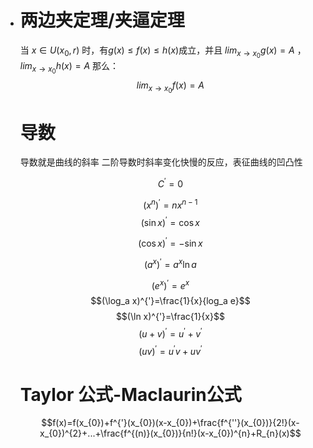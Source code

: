 - # **两边夹定理/夹逼定理**
  当 $x\in U(x_{0},r)$ 时，有$g(x)\leq f(x)\leq h(x)$成立，并且 $lim_{x\rightarrow x_{0} }g(x)=A$
  ，$lim_{x\rightarrow x_{0} }h(x)=A$ 那么：$$lim_{x\rightarrow x_{0} }f(x)=A$$

  # **导数**
  导数就是曲线的斜率
  二阶导数时斜率变化快慢的反应，表征曲线的凹凸性

  $$C^{'}=0$$

  $$(x^{n})^{'}=nx^{n-1}$$
  $$(\sin x)^{'}=\cos x$$

  $$(\cos x)^{'}=-\sin x$$

  $$(a^x)^{'}=a^x\ln a$$

  $$(e^x)^{'}=e^x$$
  $$(\log_a x)^{'}=\frac{1}{x}{log_a e}$$
  $$(\ln x)^{'}=\frac{1}{x}$$
  $$(u + v)^{'}=u^{'}+v^{'}$$
  $$(uv)^{'}=u^{'}v+uv^{'}$$


  # **Taylor 公式-Maclaurin公式**
  $$f(x)=f(x_{0})+f^{'}(x_{0})(x-x_{0})+\frac{f^{''}(x_{0})}{2!}(x-x_{0})^{2}+...+\frac{f^{(n)}(x_{0})}{n!}(x-x_{0})^{n}+R_{n}(x)$$
